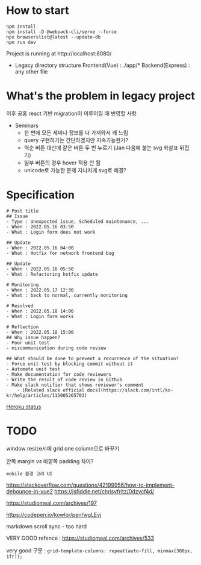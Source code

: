 # How to start
```
npm install
npm install -D @webpack-cli/serve --force
npx browserslist@latest --update-db
npm run dev
```
Project is running at http://localhost:8080/

- Legacy directory structure
Frontend(Vue) : ./app/*
Backend(Express) : any other file
# What's the problem in legacy project
이후 공홈 react 기반 migration이 이루어질 때 반영할 사항
- Seminars
    - 한 번에 모든 세미나 정보를 다 가져와서 꽤 느림
    - query 구현하기는 간단하겠지만 지속가능한가?
    - 역순 버튼 대신에 같은 버튼 두 번 누르기 (Jan 다음에 붙는 svg 화살표 뒤집기)
    - 일부 버튼의 경우 hover 적용 안 됨
    - unicode로 가능한 문제 지나치게 svg로 해결?
# Specification
```
# Post title
## Issue
- Type : Unexpected issue, Scheduled maintenance, ...
- When : 2022.05.16 03:50
- What : Login form does not work

## Update
- When : 2022.05.16 04:00
- What : Hotfix for network frontend bug

## Update
- When : 2022.05.16 05:50
- What : Refactoring hotfix update

# Monitoring
- When : 2022.05.17 12:30
- What : back to normal, currently monitoring

# Resolved
- When : 2022.05.18 14:00
- What : Login form works

# Reflection
- When : 2022.05.18 15:00
## Why issue happen?
- Poor unit test
- miscommunication during code review

## What should be done to prevent a recurrence of the situation?
- Force unit test by blocking commit without it
- Automate unit test
- Make documentation for code reviewers
- Write the result of code review in Github
- Make slack notifier that shows reviewer's comment 
    - [Related slack official docs](https://slack.com/intl/ko-kr/help/articles/115005265703)
```
[Heroku status](https://status.heroku.com/incidents/2090)

# TODO
window resize시에 grid one column으로 바꾸기

안쪽 margin vs 바깥쪽 padding 차이?

`mobile 환경 고려 UI`

https://stackoverflow.com/questions/42199956/how-to-implement-debounce-in-vue2
https://jsfiddle.net/chrisvfritz/0dzvcf4d/

https://studiomeal.com/archives/197

https://codepen.io/kowlor/pen/wgLEvj

markdown scroll sync - too hard

VERY GOOD refence : https://studiomeal.com/archives/533

very good 구문 : `grid-template-columns: repeat(auto-fill, minmax(300px, 1fr));`